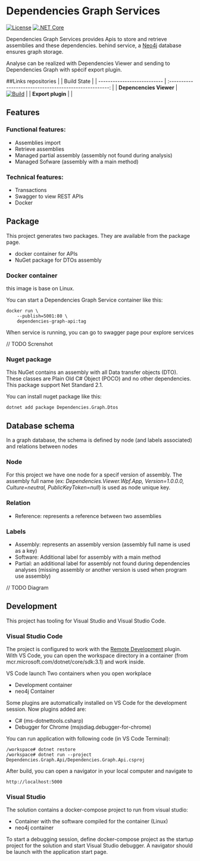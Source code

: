# Dependencies Graph Services

[![License](https://img.shields.io/npm/l/@angular/cli.svg)](/LICENSE)
[![.NET Core][github-actions-badge]][github-actions]

Dependencies Graph Services provides Apis to store and retrieve assemblies and these dependencies. behind service, a [Neo4j](https://neo4j.com/) database ensures graph storage.

Analyse can be realized with Dependencies Viewer and sending to Dependencies Graph with spécif export plugin.

##Links repositories
|                             |                Build State                              | 
| --------------------------- | :-----------------------------------------------------: | 
| **Depencencies Viewer**     |      [![Build][viewer-badge]][viewer-url]               | 
| **Export plugin**           |                                                         | 


## Features

### Functional features:

- Assemblies import
- Retrieve assemblies
- Managed partial assembly (assembly not found during analysis)
- Managed Sofware (assembly with a main method)

### Technical features:

- Transactions
- Swagger to view REST APIs
- Docker

## Package

This project generates two packages. They are available from the package page.
- docker container for APIs
- NuGet package for DTOs assembly

### Docker container 

this image is base on Linux. 

You can start a Dependencies Graph Service container like this:

```
docker run \
    --publish=5001:80 \
    dependencies-graph-api:tag
```
When service is running, you can go to swagger page pour explore services

// TODO Screnshot

### Nuget package

This NuGet contains an assembly with all Data transfer objects (DTO). These classes are Plain Old C# Object (POCO) and no other dependencies.
This package support Net Standard 2.1.

You can install nuget package like this:

```
dotnet add package Dependencies.Graph.Dtos
```

## Database schema

In a graph database, the schema is defined by node (and labels associated) and relations between nodes

### Node

For this project we have one node for a specif version of assembly. The assembly full name (ex: *Dependencies.Viewer.Wpf.App, Version=1.0.0.0, Culture=neutral, PublicKeyToken=null*) is used as node unique key.

### Relation

- Reference: represents a reference between two assemblies

### Labels

- Assembly: represents an assembly version (assembly full name is used as a key)
- Software: Additional label for assembly with a main method
- Partial: an additional label for assembly not found during dependencies analyses (missing assembly or another version is used when program use assembly)

// TODO Diagram

## Development

This project has tooling for Visual Studio and Visual Studio Code.

### Visual Studio Code

The project is configured to work with the [Remote Development](https://marketplace.visualstudio.com/items?itemName=ms-vscode-remote.vscode-remote-extensionpack) plugin. With VS Code, you can open the workspace directory in a container (from mcr.microsoft.com/dotnet/core/sdk:3.1) and work inside.

VS Code launch Two containers when you open workplace
- Development container
- neo4j Container

Some plugins are automatically installed on VS Code for the development session. Now plugins added are:
- C# (ms-dotnettools.csharp)
- Debugger for Chrome (msjsdiag.debugger-for-chrome)

You can run application with following code (in VS Code Terminal):

```
/workspace# dotnet restore
/workspace# dotnet run --project Dependencies.Graph.Api/Dependencies.Graph.Api.csproj
```

After build, you can open a navigator in your local computer and navigate to
```
http://localhost:5000
```

### Visual Studio 

The solution contains a docker-compose project to run from visual studio:
- Container with the software compiled for the container (Linux)
- neo4j container

To start a debugging session, define docker-compose project as the startup project for the solution and start Visual Studio debugger. A navigator should be launch with the application start page.

[github-actions]:               https://github.com/xclemence/Dependencies.Graph.Services/actions
[github-actions-badge]:         https://github.com/xclemence/Dependencies.Graph.Services/workflows/Build/badge.svg?branch=master

[viewer-badge]:                 https://github.com/xclemence/Dependencies.Viewer/workflows/Ms%20Build/badge.svg
[viewer-url]:                   https://github.com/xclemence/Dependencies.Viewer

